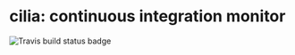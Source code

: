 # cilia: continuous integration monitor 

![Travis build status badge][travis-badge]

[travis-badge]: https://travis-ci.org/bbiskup/cilia.svg?branch=dev

